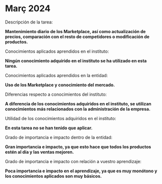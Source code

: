 # Març 2024

Descripción de la tarea:

**Mantenimiento diario de los Marketplace, así como actualización de precios, comparación con el resto de competidores o modificación de productos.**

Conocimientos aplicados aprendidos en el instituto:

**Ningún conocimiento adquirido en el instituto se ha utilizado en esta tarea.**

Conocimientos aplicados aprendidos en la entidad:

**Uso de los Marketplace y conocimiento del mercado.**

Diferencias respecto a conocimientos del instituto:

**A diferencia de los conocimientos adquiridos en el instituto, se utilizan conocimientos más relacionados con la administración de la empresa.**

Utilidad de los conocimientos adquiridos en el instituto:

**En esta tarea no se han tenido que aplicar.**

Grado de importancia e impacto dentro de la entidad:

**Gran importancia e impacto, ya que esto hace que todos los productos estén al día y las ventas mejoren.**

Grado de importancia e impacto con relación a vuestro aprendizaje:

**Poca importancia e impacto en el aprendizaje, ya que es muy monótono y los conocimientos aplicados son muy básicos.**
